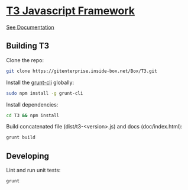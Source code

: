 [T3 Javascript Framework](https://confluence.inside-box.net/display/ETO/T3+JavaScript+Framework)
================================================================================================

[See Documentation](https://gitenterprise.inside-box.net/pages/Box/T3/)

Building T3
-----------

Clone the repo:

```bash
git clone https://gitenterprise.inside-box.net/Box/T3.git
```

Install the [grunt-cli](http://gruntjs.com/getting-started#installing-the-cli) globally:

```bash
sudo npm install -g grunt-cli
```

Install dependencies:

```bash
cd T3 && npm install
```

Build concatenated file (dist/t3-\<version\>.js) and docs (doc/index.html):

```bash
grunt build
```

Developing
----------

Lint and run unit tests:

```bash
grunt
```

